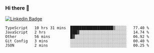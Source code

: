 ### Hi there 👋

[![Linkedin Badge](https://img.shields.io/badge/-Adroaldo%20Pagliari-6633cc?style=flat-square&logo=Linkedin&logoColor=white&link=https://www.linkedin.com/in/adroaldo-pagliari-5856363b/)](https://www.linkedin.com/in/adroaldo-pagliari-5856363b/)

<!--
**adroaldopagliari/adroaldopagliari** is a ✨ _special_ ✨ repository because its `README.md` (this file) appears on your GitHub profile.

Here are some ideas to get you started:

- 🔭 I’m currently working on ...
- 🌱 I’m currently learning ...
- 👯 I’m looking to collaborate on ...
- 🤔 I’m looking for help with ...
- 💬 Ask me about ...
- 📫 How to reach me: ...
- 😄 Pronouns: ...
- ⚡ Fun fact: ...
-->

<!--START_SECTION:waka-->
```text
TypeScript   10 hrs 31 mins  ███████████████████▒░░░░░   77.40 % 
JavaScript   2 hrs           ███▓░░░░░░░░░░░░░░░░░░░░░   14.74 % 
Other        56 mins         █▓░░░░░░░░░░░░░░░░░░░░░░░   06.92 % 
Git Config   3 mins          ░░░░░░░░░░░░░░░░░░░░░░░░░   00.40 % 
JSON         2 mins          ░░░░░░░░░░░░░░░░░░░░░░░░░   00.25 % 
```
<!--END_SECTION:waka-->

